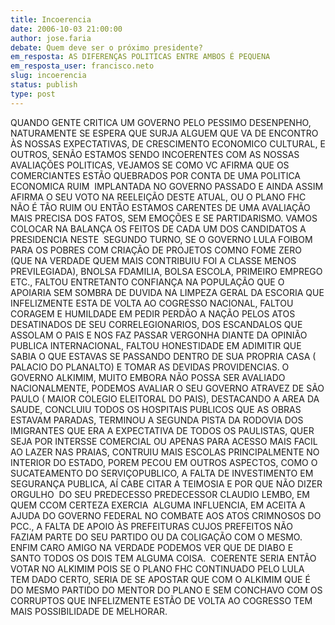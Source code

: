 ```yaml
---
title: Incoerencia
date: 2006-10-03 21:00:00
author: jose.faria
debate: Quem deve ser o próximo presidente?
em_resposta: AS DIFERENÇAS POLITICAS ENTRE AMBOS É PEQUENA
em_resposta_user: francisco.neto
slug: incoerencia
status: publish 
type: post
---
```


QUANDO GENTE CRITICA UM GOVERNO PELO PESSIMO DESENPENHO, NATURAMENTE SE ESPERA QUE SURJA ALGUEM QUE VA DE ENCONTRO ÀS NOSSAS EXPECTATIVAS, DE CRESCIMENTO ECONOMICO CULTURAL, E OUTROS, SENÃO ESTAMOS SENDO INCOERENTES COM AS NOSSAS AVALIAÇÕES POLITICAS, VEJAMOS SE COMO VC AFIRMA QUE OS COMERCIANTES ESTÃO QUEBRADOS POR CONTA DE UMA POLITICA ECONOMICA RUIM  IMPLANTADA NO GOVERNO PASSADO E AINDA ASSIM AFIRMA O SEU VOTO NA REELEIÇÃO DESTE ATUAL, OU O PLANO FHC NÃO É TÃO RUIM OU ENTÃO ESTAMOS CARENTES DE UMA AVALIAÇÃO MAIS PRECISA DOS FATOS, SEM EMOÇÕES E SE PARTIDARISMO. VAMOS COLOCAR NA BALANÇA OS FEITOS DE CADA UM DOS CANDIDATOS A PRESIDENCIA NESTE  SEGUNDO TURNO, SE O GOVERNO LULA FOIBOM PARA OS POBRES COM CRIAÇÃO DE PROJETOS COMNO FOME ZERO (QUE NA VERDADE QUEM MAIS CONTRIBUIU FOI A CLASSE MENOS PREVILEGIADA), BNOLSA FDAMILIA, BOLSA ESCOLA, PRIMEIRO EMPREGO ETC., FALTOU ENTRETANTO CONFIANÇA NA POPULAÇÃO QUE O APOIARIA SEM SOMBRA DE DUVIDA NA LIMPEZA GERAL DA ESCORIA QUE INFELIZMENTE ESTA DE VOLTA AO COGRESSO NACIONAL, FALTOU CORAGEM E HUMILDADE EM PEDIR PERDÃO A NAÇÃO PELOS ATOS DESATINADOS DE SEU CORRELEGIONARIOS, DOS ESCANDALOS QUE ASSOLAM O PAIS E NOS FAZ PASSAR VERGONHA DIANTE DA OPINIÃO PUBLICA INTERNACIONAL, FALTOU HONESTIDADE EM ADIMITIR QUE SABIA O QUE ESTAVAS SE PASSANDO DENTRO DE SUA PROPRIA CASA ( PALACIO DO PLANALTO) E TOMAR AS DEVIDAS PROVIDENCIAS. O GOVERNO ALKIMIM, MUITO EMBORA NÃO POSSA SER AVALIADO NACIONALMENTE, PODEMOS AVALIAR O SEU GOVERNO ATRAVEZ DE SÃO PAULO ( MAIOR COLEGIO ELEITORAL DO PAIS), DESTACANDO A AREA DA SAUDE, CONCLUIU TODOS OS HOSPITAIS PUBLICOS QUE AS OBRAS ESTAVAM PARADAS, TERMINOU A SEGUNDA PISTA DA RODOVIA DOS IMIGRANTES QUE ERA A EXPECTATIVA DE TODOS OS PAULISTAS, QUER SEJA POR INTERSSE COMERCIAL OU APENAS PARA ACESSO MAIS FACIL AO LAZER NAS PRAIAS, CONTRUIU MAIS ESCOLAS PRINCIPALMENTE NO INTERIOR DO ESTADO, POREM PECOU EM OUTROS ASPECTOS, COMO O SUCATEAMENTO DO SERVIÇOPUBLICO, A FALTA DE INVESTIMENTO EM SEGURANÇA PUBLICA, AÍ CABE CITAR A TEIMOSIA E POR QUE NÃO DIZER ORGULHO  DO SEU PREDECESSO PREDECESSOR CLAUDIO LEMBO, EM QUEM CCOM CERTEZA EXERCIA  ALGUMA INFLUENCIA, EM ACEITA A AJUDA DO GOVERNO FEDERAL NO COMBATE AOS ATOS CRIMNOSOS DO PCC., A FALTA DE APOIO ÀS PREFEITURAS CUJOS PREFEITOS NÃO FAZIAM PARTE DO SEU PARTIDO OU DA COLIGAÇÃO COM O MESMO. ENFIM CARO AMIGO NA VERDADE PODEMOS VER QUE DE DIABO E SANTO TODOS OS DOIS TEM ALGUMA COISA.  COERENTE SERIA ENTÃO VOTAR NO ALKIMIM POIS SE O PLANO FHC CONTINUADO PELO LULA TEM DADO CERTO, SERIA DE SE APOSTAR QUE COM O ALKIMIM QUE É DO MESMO PARTIDO DO MENTOR DO PLANO E SEM CONCHAVO COM OS CORRUPTOS QUE INFELIZMENTE ESTÃO DE VOLTA AO COGRESSO TEM MAIS POSSIBILIDADE DE MELHORAR.


